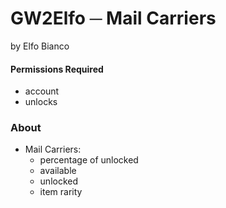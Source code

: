 # GW2Elfo ─ Mail Carriers
by Elfo Bianco

#### Permissions Required
* account
* unlocks

### About
* Mail Carriers:
  * percentage of unlocked
  * available
  * unlocked
  * item rarity
